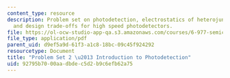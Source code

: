 ```yaml
---
content_type: resource
description: Problem set on photodetection, electrostatics of heterojunction diodes,
  and design trade-offs for high speed photodetectors.
file: https://ol-ocw-studio-app-qa.s3.amazonaws.com/courses/6-977-semiconductor-optoelectronics-theory-and-design-fall-2002/92795b7000aadbdec5d2b9c6efb62a75_ps2.pdf
file_type: application/pdf
parent_uid: d9ef5a9d-61f3-a1c8-18bc-09c45f924292
resourcetype: Document
title: "Problem Set 2 \u2013 Introduction to Photodetection"
uid: 92795b70-00aa-dbde-c5d2-b9c6efb62a75
---
```

